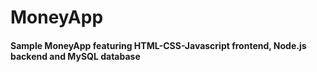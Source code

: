 # MoneyApp
#### Sample MoneyApp featuring HTML-CSS-Javascript frontend, Node.js backend and MySQL database
